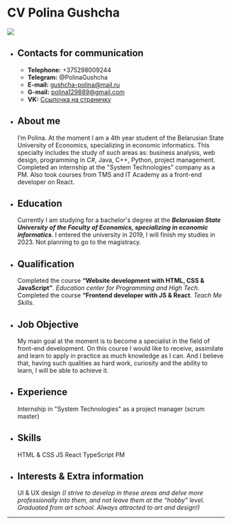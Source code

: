# CV Polina Gushcha

![](https://sun9-60.userapi.com/impg/MyC3roQ1RM0v03A57DrW68Em6TjNKutGIrTAuQ/jugzQziJpcE.jpg?size=350x419&quality=96&sign=1a1584fc3b0882f24388efe2cfa84c03&type=album)

- ## Contacts for communication
  - **Telephone:** +375298009244
  - **Telegram:** @PolinaGushcha
  - **E-mail:** gushcha-polina@mail.ru
  - **G-mail:** polina129889@gmail.com
  - **VK:** [Ссылочка на страничку](https://vk.com/id175072910)
- ## About me
  I’m Polina. At the moment I am a 4th year student of the Belarusian State University of Economics, specializing in economic informatics. This specialty includes the study of such areas as: business analysis, web design, programming in C#, Java, C++, Python, project management. Сompleted an internship at the "System Technologies" company as a PM. Also took courses from TMS and IT Academy as a front-end developer on React.
- ## Education
  Currently I am studying for a bachelor's degree at the **_Belarusian State University of the Faculty of Economics, specializing in economic informatics_**. I entered the university in 2019, I will finish my studies in 2023. Not planning to go to the magistracy.
- ## Qualification
  Completed the course **“Website development with HTML, CSS & JavaScript”**. _Education center for Programming and High Tech_.
  Completed the course **“Frontend developer with JS & React**. _Teach Me Skills_.
- ## Job Objective
  My main goal at the moment is to become a specialist in the field of front-end development. On this course I would like to receive, assimilate and learn to apply in practice as much knowledge as I can. And I believe that, having such qualities as hard work, curiosity and the ability to learn, I will be able to achieve it.
- ## Experience
  Internship in "System Technologies" as a project manager (scrum master)
- ## Skills
  HTML & CSS
  JS
  React
  TypeScript
  PM
- ## Interests & Extra information
  UI & UX design _(I strive to develop in these areas and delve more professionally into them, and not leave them at the “hobby” level. Graduated from art school. Always attracted to art and design!)_

---
